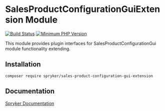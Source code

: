 # SalesProductConfigurationGuiExtension Module
[![Build Status](https://travis-ci.org/spryker/sales-product-configuration-gui-extension.svg)](https://travis-ci.org/spryker/sales-product-configuration-gui-extension)
[![Minimum PHP Version](https://img.shields.io/badge/php-%3E%3D%207.3-8892BF.svg)](https://php.net/)

This module provides plugin interfaces for SalesProductConfigurationGui module functionality extending.

## Installation

```
composer require spryker/sales-product-configuration-gui-extension
```

## Documentation

[Spryker Documentation](https://academy.spryker.com/developing_with_spryker/module_guide/modules.html)
